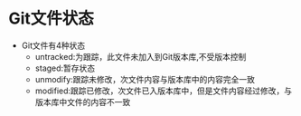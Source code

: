 # Git文件状态
- Git文件有4种状态
	- untracked:为跟踪，此文件未加入到Git版本库,不受版本控制
	- staged:暂存状态
	- unmodify:跟踪未修改，次文件内容与版本库中的内容完全一致
	- modified:跟踪已修改，次文件已入版本库中，但是文件内容经过修改，与版本库中文件的内容不一致